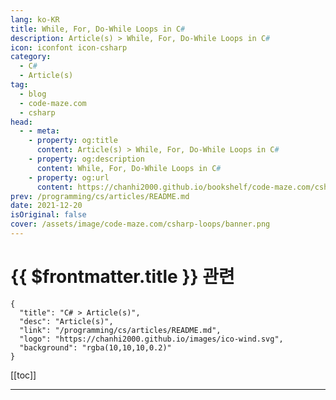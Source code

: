 ```yaml
---
lang: ko-KR
title: While, For, Do-While Loops in C#
description: Article(s) > While, For, Do-While Loops in C#
icon: iconfont icon-csharp
category: 
  - C#
  - Article(s)
tag: 
  - blog
  - code-maze.com
  - csharp
head:  
  - - meta:
    - property: og:title
      content: Article(s) > While, For, Do-While Loops in C#
    - property: og:description
      content: While, For, Do-While Loops in C#
    - property: og:url
      content: https://chanhi2000.github.io/bookshelf/code-maze.com/csharp-loops.html
prev: /programming/cs/articles/README.md
date: 2021-12-20
isOriginal: false
cover: /assets/image/code-maze.com/csharp-loops/banner.png
---
```


# {{ $frontmatter.title }} 관련

```component VPCard
{
  "title": "C# > Article(s)",
  "desc": "Article(s)",
  "link": "/programming/cs/articles/README.md",
  "logo": "https://chanhi2000.github.io/images/ico-wind.svg",
  "background": "rgba(10,10,10,0.2)"
}
```

[[toc]]

---

<SiteInfo
  name="While, For, Do-While Loops in C#"
  desc="Learn more about Loops in C#. How to use them and when to use them and what are the differences. Learn all of that through the examples."
  url="https://code-maze.com/csharp-loops/"
  logo="/assets/image/code-maze.com/favicon.png"
  preview="/assets/image/code-maze.com/csharp-loops/banner.png"/>

<!-- TODO: 작성 -->
